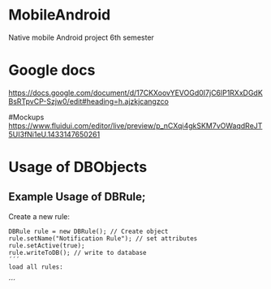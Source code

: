 # MobileAndroid
Native mobile Android project 6th semester

# Google docs
https://docs.google.com/document/d/17CKXoovYEVOGd0I7jC6lP1RXxDGdKBsRTpvCP-Szjw0/edit#heading=h.ajzkjcangzco

#Mockups
https://www.fluidui.com/editor/live/preview/p_nCXqi4gkSKM7vOWaqdReJT5UI3fNi1eU.1433147650261

# Usage of DBObjects
## Example Usage of DBRule;
Create a new rule:
```
DBRule rule = new DBRule(); // Create object
rule.setName("Notification Rule"); // set attributes
rule.setActive(true);
rule.writeToDB(); // write to database
´´´
load all rules:
```

´´´